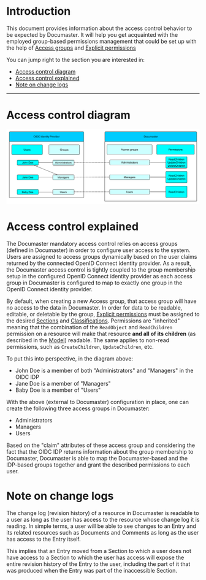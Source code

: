 # Introduction

This document provides information about the access control behavior to be expected by Documaster. It will help you get acquainted with the employed group-based permissions management that could be set up with the help of [Access groups](model.md#access-group) and [Explicit permissions](model.md#explicit-permissions)

You can jump right to the section you are interested in:
- [Access control diagram](#access-control-diagram)
- [Access control explained](#access-control-explained)
- [Note on change logs](#note-on-change-logs)

---

# Access control diagram

![Access groups diagram](img/access-groups.png)

# Access control explained

The Documaster mandatory access control relies on access groups (defined in Documaster) in order to configure user access to the system. Users are assigned to access groups dynamically based on the user claims returned by the connected OpenID Connect identity provider. As a result, the Documaster access control is tightly coupled to the group membership setup in the configured OpenID Connect identity provider as each access group in Documaster is configured to map to exactly one group in the OpenID Connect identity provider.

By default, when creating a new Access group, that access group will have no access to the data in Documaster. In order for data to be readable, editable, or deletable by the group, [Explicit permissions](model.md#explicit-permissions) must be assigned to the desired [Sections](model.md#section) and [Classifications](model.md#classification). Permissions are "inherited" meaning that the combination of the `ReadObject` and `ReadChildren` permission on a resource will make that resource __and all of its children__ (as described in the [Model](model.md)) readable. The same applies to non-read permissions, such as `CreateChildren`, `UpdateChildren`, etc.

To put this into perspective, in the diagram above:
* John Doe is a member of both "Administrators" and "Managers" in the OIDC IDP
* Jane Doe is a member of "Managers"
* Baby Doe is a member of "Users"

With the above (external to Documaster) configuration in place, one can create the following three access groups in Documaster:
* Administrators
* Managers
* Users

Based on the "claim" attributes of these  access group and considering the fact that the OIDC IDP returns information about the group membership to Documaster, Documaster is able to map the Documaster-based and the IDP-based groups together and grant the described permissions to each user.

# Note on change logs

The change log (revision history) of a resource in Documaster is readable to a user as long as the user has access to the resource whose change log it is reading. In simple terms, a user will be able to see changes to an Entry and its related resources such as Documents and Comments as long as the user has access to the Entry itself.

This implies that an Entry moved from a Section to which a user does not have access to a Section to which the user has access will expose the entire revision history of the Entry to the user, including the part of it that was produced when the Entry was part of the inaccessible Section.